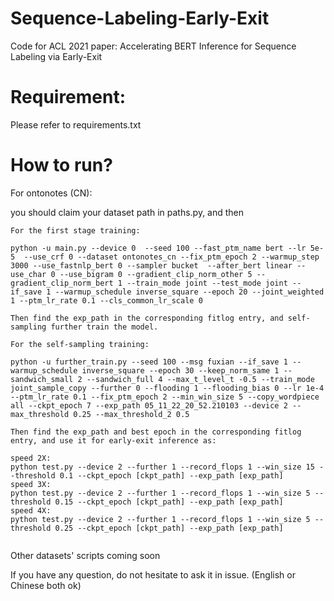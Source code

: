 # Sequence-Labeling-Early-Exit
Code for ACL 2021 paper: Accelerating BERT Inference for Sequence Labeling via Early-Exit


# Requirement:
Please refer to requirements.txt

# How to run?

For ontonotes (CN):

you should claim your dataset path in paths.py, and then

```angular2html
For the first stage training:

python -u main.py --device 0  --seed 100 --fast_ptm_name bert --lr 5e-5  --use_crf 0 --dataset ontonotes_cn --fix_ptm_epoch 2 --warmup_step 3000 --use_fastnlp_bert 0 --sampler bucket  --after_bert linear --use_char 0 --use_bigram 0 --gradient_clip_norm_other 5 --gradient_clip_norm_bert 1 --train_mode joint --test_mode joint --if_save 1 --warmup_schedule inverse_square --epoch 20 --joint_weighted 1 --ptm_lr_rate 0.1 --cls_common_lr_scale 0

Then find the exp_path in the corresponding fitlog entry, and self-sampling further train the model.

For the self-sampling training:

python -u further_train.py --seed 100 --msg fuxian --if_save 1 --warmup_schedule inverse_square --epoch 30 --keep_norm_same 1 --sandwich_small 2 --sandwich_full 4 --max_t_level_t -0.5 --train_mode joint_sample_copy --further 0 --flooding 1 --flooding_bias 0 --lr 1e-4 --ptm_lr_rate 0.1 --fix_ptm_epoch 2 --min_win_size 5 --copy_wordpiece all --ckpt_epoch 7 --exp_path 05_11_22_20_52.210103 --device 2 --max_threshold 0.25 --max_threshold_2 0.5

Then find the exp_path and best epoch in the corresponding fitlog entry, and use it for early-exit inference as:

speed 2X:
python test.py --device 2 --further 1 --record_flops 1 --win_size 15 --threshold 0.1 --ckpt_epoch [ckpt_path] --exp_path [exp_path]
speed 3X:
python test.py --device 2 --further 1 --record_flops 1 --win_size 5 --threshold 0.15 --ckpt_epoch [ckpt_path] --exp_path [exp_path]
speed 4X:
python test.py --device 2 --further 1 --record_flops 1 --win_size 5 --threshold 0.25 --ckpt_epoch [ckpt_path] --exp_path [exp_path]


```
Other datasets' scripts coming soon

If you have any question, do not hesitate to ask it in issue. (English or Chinese both ok) 